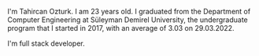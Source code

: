 I'm Tahircan Ozturk. I am 23 years old. I graduated from the Department of Computer Engineering at Süleyman Demirel University, 
the undergraduate program that I started in 2017, with an average of 3.03 on 29.03.2022.

I'm full stack developer.
